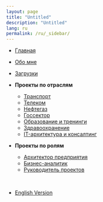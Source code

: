 ```yaml
---
layout: page
title: "Untitled"
description: "Untitled"
lang: ru
permalink: /ru/_sidebar/
---
```


- [Главная](/ru/)
- [Обо мне](/ru/about)
- [Загрузки](/ru/downloads)

- **Проекты по отраслям**
  - [Транспорт](/ru/projects/transport)
  - [Телеком](/ru/projects/telecom)
  - [Нефтегаз](/ru/projects/oilgas)
  - [Госсектор](/ru/projects/gov)
  - [Образование и тренинги](/ru/projects/education)
  - [Здравоохранение](/ru/projects/healthcare)
  - [IT-архитектура и консалтинг](/ru/projects/it)

- **Проекты по ролям**
  - [Архитектор предприятия](/ru/roles/enterprise-architect)
  - [Бизнес-аналитик](/ru/roles/business-analyst)
  - [Руководитель проектов](/ru/roles/project-manager)

<br>

- [English Version](/en/)